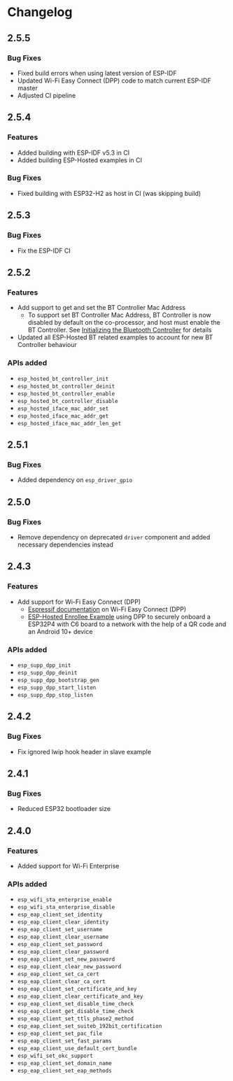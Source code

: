 # Changelog

## 2.5.5

### Bug Fixes

- Fixed build errors when using latest version of ESP-IDF
- Updated Wi-Fi Easy Connect (DPP) code to match current ESP-IDF master
- Adjusted CI pipeline

## 2.5.4

### Features

- Added building with ESP-IDF v5.3 in CI
- Added building ESP-Hosted examples in CI

### Bug Fixes

- Fixed building with ESP32-H2 as host in CI (was skipping build)

## 2.5.3

### Bug Fixes

- Fix the ESP-IDF CI

## 2.5.2

### Features

- Add support to get and set the BT Controller Mac Address
  - To support set BT Controller Mac Address, BT Controller is now disabled by default on the co-processor, and host must enable the BT Controller. See [Initializing the Bluetooth Controller](https://github.com/espressif/esp-hosted-mcu/blob/main/docs/bluetooth_design.md#31-initializing-the-bluetooth-controller) for details
- Updated all ESP-Hosted BT related examples to account for new BT Controller behaviour

### APIs added

- `esp_hosted_bt_controller_init`
- `esp_hosted_bt_controller_deinit`
- `esp_hosted_bt_controller_enable`
- `esp_hosted_bt_controller_disable`
- `esp_hosted_iface_mac_addr_set`
- `esp_hosted_iface_mac_addr_get`
- `esp_hosted_iface_mac_addr_len_get`

## 2.5.1

### Bug Fixes

- Added dependency on `esp_driver_gpio`

## 2.5.0

### Bug Fixes

- Remove dependency on deprecated `driver` component and added necessary dependencies instead

## 2.4.3

### Features

- Add support for Wi-Fi Easy Connect (DPP)
  - [Espressif documentation](https://docs.espressif.com/projects/esp-idf/en/latest/esp32/api-reference/network/esp_dpp.html) on Wi-Fi Easy Connect (DPP)
  - [ESP-Hosted Enrollee Example](https://github.com/espressif/esp-hosted-mcu/tree/main/examples/host_wifi_easy_connect_dpp_enrollee) using DPP to securely onboard a ESP32P4 with C6 board to a network with the help of a QR code and an Android 10+ device

### APIs added

- `esp_supp_dpp_init`
- `esp_supp_dpp_deinit`
- `esp_supp_dpp_bootstrap_gen`
- `esp_supp_dpp_start_listen`
- `esp_supp_dpp_stop_listen`

## 2.4.2

### Bug Fixes

- Fix ignored lwip hook header in slave example

## 2.4.1

### Bug Fixes

- Reduced ESP32 bootloader size

## 2.4.0

### Features

- Added support for Wi-Fi Enterprise

### APIs added

- `esp_wifi_sta_enterprise_enable`
- `esp_wifi_sta_enterprise_disable`
- `esp_eap_client_set_identity`
- `esp_eap_client_clear_identity`
- `esp_eap_client_set_username`
- `esp_eap_client_clear_username`
- `esp_eap_client_set_password`
- `esp_eap_client_clear_password`
- `esp_eap_client_set_new_password`
- `esp_eap_client_clear_new_password`
- `esp_eap_client_set_ca_cert`
- `esp_eap_client_clear_ca_cert`
- `esp_eap_client_set_certificate_and_key`
- `esp_eap_client_clear_certificate_and_key`
- `esp_eap_client_set_disable_time_check`
- `esp_eap_client_get_disable_time_check`
- `esp_eap_client_set_ttls_phase2_method`
- `esp_eap_client_set_suiteb_192bit_certification`
- `esp_eap_client_set_pac_file`
- `esp_eap_client_set_fast_params`
- `esp_eap_client_use_default_cert_bundle`
- `esp_wifi_set_okc_support`
- `esp_eap_client_set_domain_name`
- `esp_eap_client_set_eap_methods`
